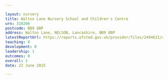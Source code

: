 ```yaml
---

layout: nursery
title: Walton Lane Nursery School and Children's Centre
urn: 310266
postcode: BB9 8BP
address: Walton Lane, NELSON, Lancashire, BB9 8BP
latestReportUrl: https://reports.ofsted.gov.uk/provider/files/2494621/urn/310266.pdf
teaching: 0
development: 0
leadership: 1
outcomes: 0
overall: 1
date: 22 June 2015

---
```

